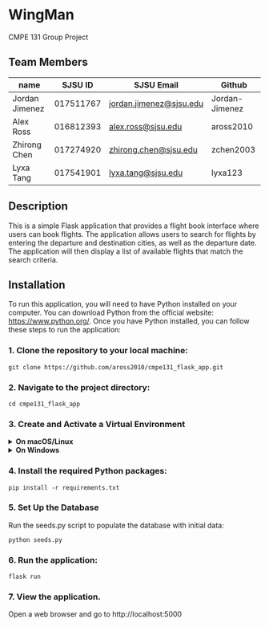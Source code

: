 # WingMan

CMPE 131 Group Project

## Team Members

| name           | SJSU ID   | SJSU Email              | Github         |
| -------------- | --------- | ----------------------- | -------------- |
| Jordan Jimenez | 017511767 | jordan.jimenez@sjsu.edu | Jordan-Jimenez |
| Alex Ross      | 016812393 | alex.ross@sjsu.edu      | aross2010      |
| Zhirong Chen   | 017274920 | zhirong.chen@sjsu.edu   | zchen2003      |
| Lyxa Tang      | 017541901 | lyxa.tang@sjsu.edu      | lyxa123        |

## Description

This is a simple Flask application that provides a flight book interface where users can book flights. The application allows users to search for flights by entering the departure and destination cities, as well as the departure date. The application will then display a list of available flights that match the search criteria.

## Installation

To run this application, you will need to have Python installed on your computer. You can download Python from the official website: https://www.python.org/. Once you have Python installed, you can follow these steps to run the application:

### 1. Clone the repository to your local machine:

```
git clone https://github.com/aross2010/cmpe131_flask_app.git
```

### 2. Navigate to the project directory:

```
cd cmpe131_flask_app
```

### 3. Create and Activate a Virtual Environment

<details>
<summary><strong>On macOS/Linux</strong></summary>

#### 1. Create a virtual environment:

```
python3 -m venv venv
```

#### 2. Activate the virtual environment:

```
source venv/bin/activate
```

</details>

<details>
<summary><strong>On Windows</strong></summary>

#### 1. Create a virtual environment:

```
python -m venv venv
```

#### 2. Activate the virtual environment:

```
venv\Scripts\activate
```

</details>

### 4. Install the required Python packages:

```
pip install -r requirements.txt
```

### 5. Set Up the Database

Run the seeds.py script to populate the database with initial data:

```
python seeds.py
```

### 6. Run the application:

```
flask run
```

### 7. View the application.

Open a web browser and go to http://localhost:5000
